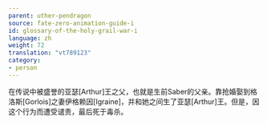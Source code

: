 ```yaml
---
parent: uther-pendragon
source: fate-zero-animation-guide-i
id: glossary-of-the-holy-grail-war-i
language: zh
weight: 72
translation: "vt789123"
category:
- person
---
```


在传说中被盛誉的亚瑟[Arthur]王之父，也就是生前Saber的父亲。靠抢婚娶到格洛斯[Gorlois]之妻伊格赖因[Igraine]，并和她之间生了亚瑟[Arthur]王。但是，因这个行为而遭受谴责，最后死于毒杀。
